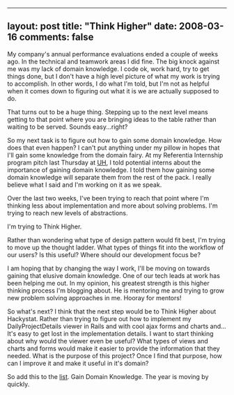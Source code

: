 
---
layout: post
title: "Think Higher"
date: 2008-03-16
comments: false
---


My company's annual performance evaluations ended a couple of weeks ago. In the technical and teamwork 
areas I did fine. The big knock against me was my lack of domain knowledge. I code ok, work hard, try to 
get things done, but I don't have a high level picture of what my work is trying to accomplish. In other 
words, I do what I'm told, but I'm not as helpful when it comes down to figuring out what it is we are 
actually supposed to do.

That turns out to be a huge thing. Stepping up to the next level means getting to that point where you 
are bringing ideas to the table rather than waiting to be served. Sounds easy...right?

So my next task is to figure out how to gain some domain knowledge. How does that even happen? I can't 
put anything under my pillow in hopes that I'll gain some knowledge from the domain fairy. At my 
Referentia Internship program pitch last Thursday at [UH][1], I told potential interns about the 
importance of gaining domain knowledge. I told them how gaining some domain knowledge will separate them 
from the rest of the pack. I really believe what I said and I'm working on it as we speak.

Over the last two weeks, I've been trying to reach that point where I'm thinking less about implementation and more about solving problems. I'm trying to reach new levels of abstractions. 

I'm trying to Think Higher. 

Rather than wondering what type of design pattern would fit best, I'm trying to move up the thought ladder. What types of things fit into the workflow of our users? Is this useful? Where should our development focus be?

I am hoping that by changing the way I work, I'll be moving on towards gaining that elusive domain 
knowledge. One of our tech leads at work has been helping me out. In my opinion, his greatest strength 
is this higher thinking process I'm blogging about. He is mentoring me and trying to grow new problem 
solving approaches in me. Hooray for mentors!

So what's next? I think that the next step would be to Think Higher about Hackystat. Rather than trying to figure out how to implement my DailyProjectDetails viewer in Rails and with cool ajax forms and charts and... It's easy to get lost in the implementation details. I want to start thinking about why would the viewer even be useful? What types of views and charts and forms would make it easier to provide the information that they needed. What is the purpose of this project? Once I find that purpose, how can I improve it and make it useful in it's domain?

So add this to the [list][2]. Gain Domain Knowledge. The year is moving by quickly.


  [1]: http://www.ics.hawaii.edu/
  [2]: http://austenito.blogspot.com/2008/01/lists-are-fun.html
